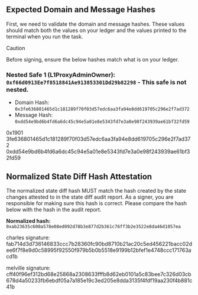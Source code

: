 ## Expected Domain and Message Hashes

First, we need to validate the domain and message hashes. These values should match both the values on your ledger and
the values printed to the terminal when you run the task.

> [!CAUTION]
>
> Before signing, ensure the below hashes match what is on your ledger.
>
> ### Nested Safe 1 (L1ProxyAdminOwner): `0xf66d0913Ee7f8518841Ae913853301Dd29b82298` - This safe is not nested.
>
> - Domain Hash: `0x3fe636801465d1c181289f70f03d57edc6aa3fa94e8dd619705c296e2f7ad372`
> - Message Hash: `0xdd54e9bd6b4fd6a6dc45c94e5a01e8e5343fd7e3a0e98f243939ae61bf32fd59` 


0x1901
3fe636801465d1c181289f70f03d57edc6aa3fa94e8dd619705c296e2f7ad372
0xdd54e9bd6b4fd6a6dc45c94e5a01e8e5343fd7e3a0e98f243939ae61bf32fd59


## Normalized State Diff Hash Attestation

The normalized state diff hash MUST match the hash created by the state changes attested to in the state diff audit report.
As a signer, you are responsible for making sure this hash is correct. Please compare the hash below with the hash in the audit report.

**Normalized hash:** `0xab23635c600a578e08ed092d78b3e877d2b361c76ff3b2e3522e8da46d1057ea`

charles signature: fab714d3d736146833ccc7b28360fc90bd8710b21ac20c5ed456221bacc02dee6f7f8e9d0c58995f92550f979b5b0b5518e9199b12bfef1e4748ccc171763acd1b

melville signature:
cff40f96ef312bd68e25868a2308633fffb8d62eb0101a5c83bee7c326d03cb678d4a50233fb6ebdf05a7a185e19c3ed205e8dda3135f4fdf19aa230f4b881c41b

